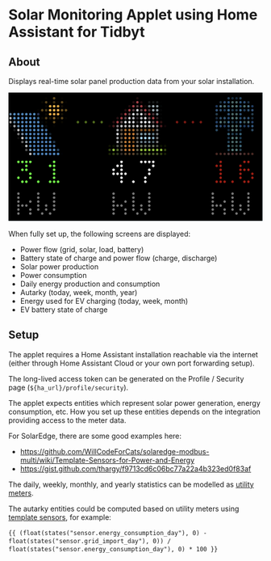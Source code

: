 # Solar Monitoring Applet using Home Assistant for Tidbyt

## About

Displays real-time solar panel production data from your solar installation.

![SolarEdge Monitoring Applet for Tidbyt](screenshot.png)

When fully set up, the following screens are displayed:

- Power flow (grid, solar, load, battery)
- Battery state of charge and power flow (charge, discharge)
- Solar power production
- Power consumption
- Daily energy production and consumption
- Autarky (today, week, month, year)
- Energy used for EV charging (today, week, month)
- EV battery state of charge

## Setup

The applet requires a Home Assistant installation reachable via the internet (either through Home Assistant Cloud or your own port forwarding setup).

The long-lived access token can be generated on the Profile / Security page (`${ha_url}/profile/security`).

The applet expects entities which represent solar power generation, energy consumption, etc. How you set up these entities depends on the integration providing access to the meter data.

For SolarEdge, there are some good examples here:

- https://github.com/WillCodeForCats/solaredge-modbus-multi/wiki/Template-Sensors-for-Power-and-Energy                      
- https://gist.github.com/thargy/f9713cd6c06bc77a22a4b323ed0f83af

The daily, weekly, monthly, and yearly statistics can be modelled as [utility meters](https://www.home-assistant.io/integrations/utility_meter/).

The autarky entities could be computed based on utility meters using [template sensors](https://www.home-assistant.io/integrations/template/), for example:

```
{{ (float(states("sensor.energy_consumption_day"), 0) - float(states("sensor.grid_import_day"), 0)) / float(states("sensor.energy_consumption_day"), 0) * 100 }}
```
